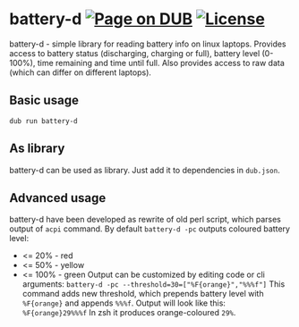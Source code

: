 battery-d [![Page on DUB](https://img.shields.io/dub/v/battery-d.svg)](http://code.dlang.org/packages/battery-d) [![License](https://img.shields.io/dub/l/battery-d.svg)](https://github.com/azbukagh/battery-d/blob/master/LICENSE.md)
=============
battery-d - simple library for reading battery info on linux laptops.
Provides access to battery status (discharging, charging or full), battery level (0-100%), time remaining and time until full.
Also provides access to raw data (which can differ on different laptops).

## Basic usage
```
dub run battery-d
```

## As library
battery-d can be used as library. Just add it to dependencies in `dub.json`.

## Advanced usage
battery-d have been developed as rewrite of old perl script, which parses output of `acpi` command.
By default `battery-d -pc` outputs coloured battery level:
- <= 20% - red
- <= 50% - yellow
- <= 100% - green
Output can be customized by editing code or cli arguments:
`battery-d -pc --threshold=30=["%F{orange}","%%%f"]`
This command adds new threshold, which prepends battery level with `%F{orange}` and appends `%%%f`.
Output will look like this:
`%F{orange}29%%%f`
In zsh it produces orange-coloured `29%`.
